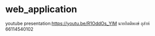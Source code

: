 # web_application
youtube presentation:https://youtu.be/R1OddOs_YlM
นายกิตติพงษ์ อุส่าห์
66114540102
